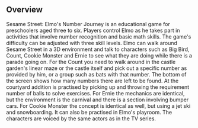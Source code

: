## Overview

Sesame Street: Elmo's Number Journey is an educational game for preschoolers aged three to six. Players control Elmo as he takes part in activities that involve number recognition and basic math skills. The game's difficulty can be adjusted with three skill levels. Elmo can walk around Sesame Street in a 3D environment and talk to characters such as Big Bird, Count, Cookie Monster and Ernie to see what they are doing while there is a parade going on. For the Count you need to walk around in the castle garden's linear maze or the castle itself and pick out a specific number as provided by him, or a group such as bats with that number. The bottom of the screen shows how many numbers there are left to be found. At the courtyard addition is practised by picking up and throwing the requirement number of balls to solve exercises. For Ernie the mechanics are identical, but the environment is the carnival and there is a section involving bumper cars. For Cookie Monster the concept is identical as well, but using a jet ski and snowboarding. It can also be practised in Elmo's playroom. The characters are voiced by the same actors as in the TV series.